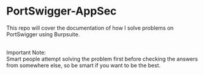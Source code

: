 # PortSwigger-AppSec
This repo will cover the documentation of how I solve problems on PortSwigger using Burpsuite.

<br>Important Note:</br> Smart people attempt solving the problem first before checking the answers from somewhere else, so be smart if you want to be the best.
